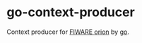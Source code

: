 # go-context-producer

Context producer for [FIWARE orion](https://fiware-orion.readthedocs.io/en/master/) by [go](https://golang.org/).
